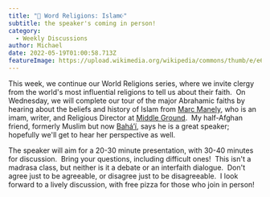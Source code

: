 ```yaml
---
title: "🕌 Word Religions: Islam☪️"
subtitle: the speaker's coming in person!
category:
  - Weekly Discussions
author: Michael
date: 2022-05-19T01:00:58.713Z
featureImage: https://upload.wikimedia.org/wikipedia/commons/thumb/e/e6/Kaaba_Mirror_like.jpg/1024px-Kaaba_Mirror_like.jpg
---
```

<!--StartFragment-->

This week, we continue our World Religions series, where we invite clergy from the world's most influential religions to tell us about their faith.  On Wednesday, we will complete our tour of the major Abrahamic faiths by hearing about the beliefs and history of Islam from [Marc Manely](http://www.marcmanley.com/ "http\://www.marcmanley.com/"), who is an imam, writer, and Religious Director at [Middle Ground](https://muslim.center/ "https\://muslim.center/").  My half-Afghan friend, formerly Muslim but now [Baháʼí](https://en.wikipedia.org/wiki/Bah%C3%A1%CA%BC%C3%AD_Faith "https\://en.wikipedia.org/wiki/Bah%C3%A1%CA%BC%C3%AD_Faith"), says he is a great speaker; hopefully we'll get to hear her perspective as well.  

The speaker will aim for a 20-30 minute presentation, with 30-40 minutes for discussion.  Bring your questions, including difficult ones!  This isn't a madrasa class, but neither is it a debate or an interfaith dialogue.  Don't agree just to be agreeable, or disagree just to be disagreeable.  I look forward to a lively discussion, with free pizza for those who join in person!

<!--EndFragment-->